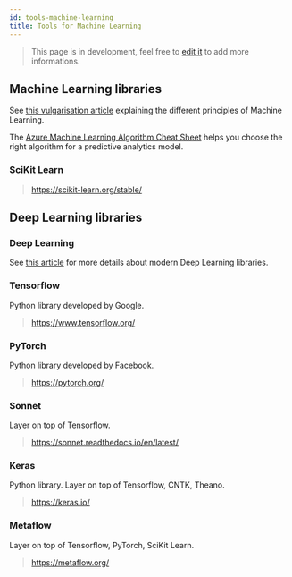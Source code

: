 ```yaml
---
id: tools-machine-learning
title: Tools for Machine Learning
---
```


> This page is in development, feel free to [edit it](https://github.com/MaastrichtU-IDS/dsri-documentation/edit/master/docs/tools-machine-learning.md) to add more informations.

## Machine Learning libraries

See [this vulgarisation article](https://www.saagie.com/blog/machine-learning-for-grandmas/) explaining the different principles of Machine Learning.

The [Azure Machine Learning Algorithm Cheat Sheet](https://docs.microsoft.com/en-us/azure/machine-learning/algorithm-cheat-sheet) helps you choose the right algorithm for a predictive analytics model.

### SciKit Learn

> https://scikit-learn.org/stable/

## Deep Learning libraries

### Deep Learning

See [this article](https://towardsdatascience.com/top-10-best-deep-learning-frameworks-in-2019-5ccb90ea6de) for more details about modern Deep Learning libraries.

### Tensorflow

Python library developed by Google.

> https://www.tensorflow.org/

### PyTorch

Python library developed by Facebook.

> https://pytorch.org/

### Sonnet 

Layer on top of Tensorflow.

> https://sonnet.readthedocs.io/en/latest/

### Keras

Python library. Layer on top of Tensorflow, CNTK, Theano.

> https://keras.io/

### Metaflow

Layer on top of Tensorflow, PyTorch, SciKit Learn.

> https://metaflow.org/